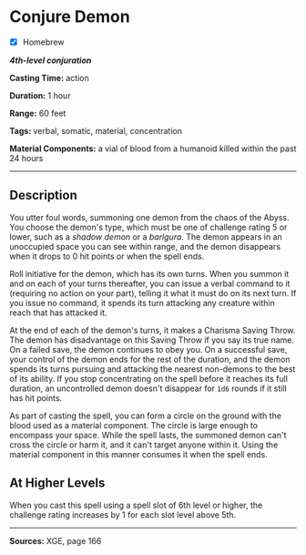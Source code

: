 # Conjure Demon

- [x] Homebrew

***4th-level conjuration***

**Casting Time:** action

**Duration:** 1 hour

**Range:** 60 feet

**Tags:** verbal, somatic, material, concentration

**Material Components:** a vial of blood from a humanoid killed within the past 24 hours

---

## Description
You utter foul words, summoning one demon from the chaos of the Abyss.
You choose the demon's type, which must be one of challenge rating 5 or lower, such as a *shadow demon* or a *barlgura*.
The demon appears in an unoccupied space you can see within range, and the demon disappears when it drops to 0 hit points or when the spell ends.

Roll initiative for the demon, which has its own turns.
When you summon it and on each of your turns thereafter, you can issue a verbal command to it (requiring no action on your part), telling it what it must do on its next turn.
If you issue no command, it spends its turn attacking any creature within reach that has attacked it.

At the end of each of the demon's turns, it makes a Charisma Saving Throw.
The demon has disadvantage on this Saving Throw if you say its true name.
On a failed save, the demon continues to obey you.
On a successful save, your control of the demon ends for the rest of the duration, and the demon spends its turns pursuing and attacking the nearest non-demons to the best of its ability.
If you stop concentrating on the spell before it reaches its full duration, an uncontrolled demon doesn't disappear for `1d6` rounds if it still has hit points.

As part of casting the spell, you can form a circle on the ground with the blood used as a material component.
The circle is large enough to encompass your space.
While the spell lasts, the summoned demon can't cross the circle or harm it, and it can't target anyone within it.
Using the material component in this manner consumes it when the spell ends.

## At Higher Levels
When you cast this spell using a spell slot of 6th level or higher, the challenge rating increases by 1 for each slot level above 5th.

---

**Sources:** XGE, page 166
